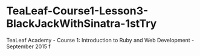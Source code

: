 # TeaLeaf-Course1-Lesson3-BlackJackWithSinatra-1stTry
TeaLeaf Academy - Course 1: Introduction to Ruby and Web Development - September 2015
f
